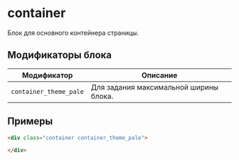 # container

Блок для основного контейнера страницы.

## Модификаторы блока

| Модификатор | Описание |
| -- | -- |
| `container_theme_pale` | Для задания максимальной ширины блока. |

## Примеры

```html
<div class="container container_theme_pale">

</div>
```

